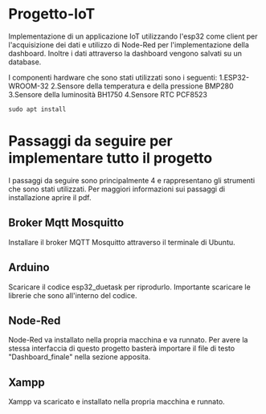 # Progetto-IoT
Implementazione di un applicazione IoT utilizzando l'esp32 come client per l'acquisizione dei dati e utilizzo di Node-Red per l'implementazione della dashboard. Inoltre i dati attraverso la dashboard vengono salvati su un database.



I componenti hardware che sono stati utilizzati sono i seguenti:
1.ESP32-WROOM-32
2.Sensore della temperatura e della pressione BMP280
3.Sensore della luminosità BH1750
4.Sensore RTC PCF8523


```
sudo apt install
```

# Passaggi da seguire per implementare tutto il progetto
I passaggi da seguire sono principalmente 4 e rappresentano gli strumenti che sono stati utilizzati. Per maggiori informazioni  sui passaggi di installazione aprire il pdf.
  ## Broker Mqtt Mosquitto
  Installare il broker MQTT Mosquitto attraverso il terminale di Ubuntu.
  ## Arduino
  Scaricare il codice esp32_duetask per riprodurlo. Importante scaricare le librerie che sono all'interno del codice.
  ## Node-Red
  Node-Red va installato nella propria macchina e va runnato. Per avere la stessa interfaccia di questo progetto basterà importare il file di testo "Dashboard_finale" nella sezione apposita.
  ## Xampp
  Xampp va scaricato e installato nella propria macchina e runnato.
  
  
